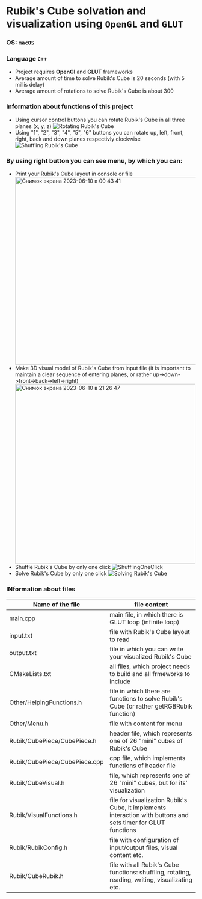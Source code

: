 # Rubik's Cube solvation and visualization using `OpenGL` and `GLUT`
### OS: `macOS`
### Language `C++`
* Project requires **OpenGl** and **GLUT** frameworks
* Average amount of time to solve Rubik's Cube is 20 seconds (with 5 millis delay)
* Average amount of rotations to solve Rubik's Cube is about 300
### Information about functions of this project
* Using cursor control buttons you can rotate Rubik's Cube in all three planes (x, y, z)
  ![Rotating Rubik's Cube](https://github.com/GReEeN17/RubikCube/assets/70602093/f6e861be-5a33-4171-a4a3-e118488e1cd4)
* Using "1", "2", "3", "4", "5", "6" buttons you can rotate up, left, front, right, back and down planes respectivly clockwise
   ![Shuffling Rubik's Cube](https://github.com/GReEeN17/RubikCube/assets/70602093/d27b3758-3a4e-4ec6-9ca8-871dc8dab168)
### By using right button you can see menu, by which you can: 
* Print your Rubik's Cube layout in console or file
  <div><img width="500" alt="Снимок экрана 2023-06-10 в 00 43 41" src="https://github.com/GReEeN17/RubikCube/assets/70602093/091ab94e-9b1d-4a1e-91d4-192fa9306509"></div>
* Make 3D visual model of Rubik's Cube from input file (it is important to maintain a clear sequence of entering planes, or rather up->down->front->back->left->right)
  <div><img width="479" alt="Снимок экрана 2023-06-10 в 21 26 47" src="https://github.com/GReEeN17/RubikCube/assets/70602093/e5dc0130-9762-4120-9af0-5811d3c612ed"></div>
* Shuffle Rubik's Cube by only one click
  ![ShufflingOneClick](https://github.com/GReEeN17/RubikCube/assets/70602093/352ac991-fc0c-4d9c-ae26-a8f5a673b893)
* Solve Rubik's Cube by only one click
  ![Solving Rubik's Cube](https://github.com/GReEeN17/RubikCube/assets/70602093/5564dd9c-225c-435f-8509-c6656a921af8)
### INformation about files
Name of the file             | file content
-----------------------------|-------------
main.cpp                     |main file, in which there is GLUT loop (infinite loop)
input.txt                    |file with Rubik's Cube layout to read
output.txt                   |file in which you can write your visualized Rubik's Cube
CMakeLists.txt               |all files, which project needs to build and all frmeworks to include
Other/HelpingFunctions.h     |file in which there are functions to solve Rubik's Cube (or rather getRGBRubik function)
Other/Menu.h                 |file with content for menu
Rubik/CubePiece/CubePiece.h  |header file, which represents one of 26 "mini" cubes of Rubik's Cube
Rubik/CubePiece/CubePiece.cpp|cpp file, which implements functions of header file
Rubik/CubeVisual.h           |file, which represents one of 26 "mini" cubes, but for its' visualization
Rubik/VisualFunctions.h      |file for visualization Rubik's Cube, it implements interaction with buttons and sets timer for GLUT functions
Rubik/RubikConfig.h          |file with configuration of input/output files, visual content etc.
Rubik/CubeRubik.h            |file with all Rubik's Cube functions: shuffling, rotating, reading, writing, visualizating etc.
  




